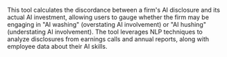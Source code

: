 This tool calculates the discordance between a firm's AI disclosure and its actual AI investment, allowing users to gauge whether the firm may be engaging in "AI washing" (overstating AI involvement) or "AI hushing" (understating AI involvement). The tool leverages NLP techniques to analyze disclosures from earnings calls and annual reports, along with employee data about their AI skills.
